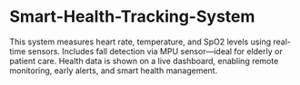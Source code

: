 # Smart-Health-Tracking-System
This system measures heart rate, temperature, and SpO2 levels using real-time sensors. Includes fall detection via MPU sensor—ideal for elderly or patient care. Health data is shown on a live dashboard, enabling remote monitoring, early alerts, and smart health management.
